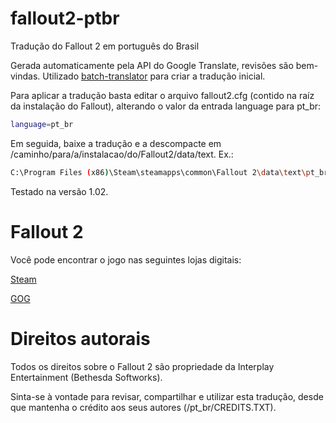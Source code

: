 # fallout2-ptbr
Tradução do Fallout 2 em português do Brasil

Gerada automaticamente pela API do Google Translate, revisões são bem-vindas.
Utilizado [batch-translator](https://github.com/michelmilezzi/batch-translator) para criar a tradução inicial.

Para aplicar a tradução basta editar o arquivo fallout2.cfg (contido na raíz da instalação do Fallout), alterando o valor da entrada language para pt_br:
```sh
language=pt_br
```
Em seguida, baixe a tradução e a descompacte em /caminho/para/a/instalacao/do/Fallout2/data/text. Ex.:
```sh
C:\Program Files (x86)\Steam\steamapps\common\Fallout 2\data\text\pt_br
```
Testado na versão 1.02. 

# Fallout 2
Você pode encontrar o jogo nas seguintes lojas digitais:

[Steam](http://store.steampowered.com/app/38410/Fallout_2_A_Post_Nuclear_Role_Playing_Game/)

[GOG](https://www.gog.com/game/fallout_2)

# Direitos autorais

Todos os direitos sobre o Fallout 2 são propriedade da Interplay Entertainment (Bethesda Softworks).

Sinta-se à vontade para revisar, compartilhar e utilizar esta tradução, desde que mantenha o crédito aos seus autores (/pt_br/CREDITS.TXT).


